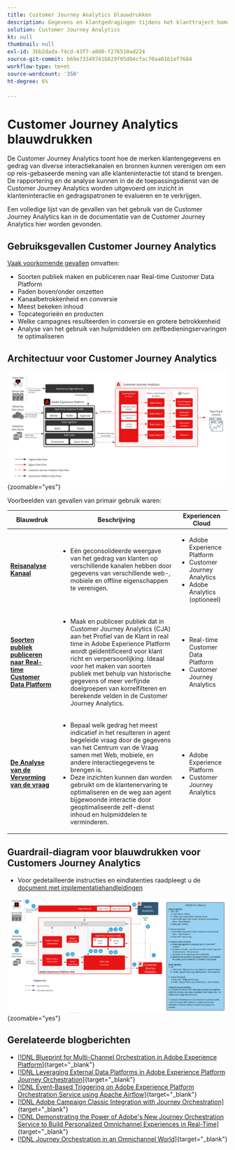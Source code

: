 ```yaml
---
title: Customer Journey Analytics blauwdrukken
description: Gegevens en klantgedragingen tijdens het klanttraject homogeniseren en analyseren
solution: Customer Journey Analytics
kt: null
thumbnail: null
exl-id: 3bb2dada-f4cd-43f7-a0d0-f276510ad224
source-git-commit: b69e73349741b829f05d04cfac70aa0161ef7684
workflow-type: tm+mt
source-wordcount: '350'
ht-degree: 6%

---
```


# Customer Journey Analytics blauwdrukken

De Customer Journey Analytics toont hoe de merken klantengegevens en gedrag van diverse interactiekanalen en bronnen kunnen verenigen om een op reis-gebaseerde mening van alle klanteninteractie tot stand te brengen. De rapportering en de analyse kunnen in de de toepassingsdienst van de Customer Journey Analytics worden uitgevoerd om inzicht in klanteninteractie en gedragspatronen te evalueren en te verkrijgen.

Een volledige lijst van de gevallen van het gebruik van de Customer Journey Analytics kan in de documentatie van de Customer Journey Analytics hier worden gevonden.

## Gebruiksgevallen Customer Journey Analytics

[Vaak voorkomende gevallen](https://experienceleague.adobe.com/docs/analytics-platform/using/cja-usecases/cja-usecases.html?lang=en) omvatten:

* Soorten publiek maken en publiceren naar Real-time Customer Data Platform
* Paden boven/onder omzetten
* Kanaalbetrokkenheid en conversie
* Meest bekeken inhoud
* Topcategorieën en producten
* Welke campagnes resulteerden in conversie en grotere betrokkenheid
* Analyse van het gebruik van hulpmiddelen om zelfbedieningservaringen te optimaliseren

## Architectuur voor Customer Journey Analytics

![Architectuurdiagram](assets/CJA.svg){zoomable="yes"}

Voorbeelden van gevallen van primair gebruik waren:

| Blauwdruk | Beschrijving | Experiencen Cloud |
|---|---|---|
| **[Reisanalyse Kanaal](https://experienceleague.adobe.com/docs/analytics-platform/using/cja-usecases/cross-channel.html)** | <ul><li>Eén geconsolideerde weergave van het gedrag van klanten op verschillende kanalen hebben door gegevens van verschillende web-, mobiele en offline eigenschappen te verenigen.</li></ul> | <ul><li>Adobe Experience Platform</li><li>Customer Journey Analytics</li><li>Adobe Analytics (optioneel)</li></ul> |
| **[Soorten publiek publiceren naar Real-time Customer Data Platform](https://experienceleague.adobe.com/docs/analytics-platform/using/cja-components/audiences/publish.html)** | <ul><li>Maak en publiceer publiek dat in Customer Journey Analytics (CJA) aan het Profiel van de Klant in real time in Adobe Experience Platform wordt geïdentificeerd voor klant richt en verpersoonlijking. Ideaal voor het maken van soorten publiek met behulp van historische gegevens of meer verfijnde doelgroepen van korrelfilteren en berekende velden in de Customer Journey Analytics.</li></ul> | <ul><li>Real-time Customer Data Platform</li><li>Customer Journey Analytics</li> |
| **[De Analyse van de Vervorming van de vraag](https://experienceleague.adobe.com/docs/analytics-platform/using/cja-usecases/call-center.html)** | <ul><li>Bepaal welk gedrag het meest indicatief in het resulteren in agent begeleide vraag door de gegevens van het Centrum van de Vraag samen met Web, mobiele, en andere interactiegegevens te brengen is.</li><li>Deze inzichten kunnen dan worden gebruikt om de klantenervaring te optimaliseren en de weg aan agent bijgewoonde interactie door geoptimaliseerde zelf-dienst inhoud en hulpmiddelen te verminderen.  </li></ul> | <ul><li>Adobe Experience Platform</li><li>Customer Journey Analytics</li> |

## Guardrail-diagram voor blauwdrukken voor Customers Journey Analytics

* Voor gedetailleerde instructies en eindlatenties raadpleegt u de [document met implementatiehandleidingen](../experience-platform/deployment/guardrails.md)

![Guardrail-diagram](../experience-platform/deployment/assets/CJA_guardrails.svg){zoomable="yes"}

## Gerelateerde blogberichten

* [[!DNL Blueprint for Multi-Channel Orchestration in Adobe Experience Platform]](https://medium.com/adobetech/blueprint-for-multi-channel-orchestration-in-adobe-experience-platform-c68317e94184){target="_blank"}
* [[!DNL Leveraging External Data Platforms in Adobe Experience Platform Journey Orchestration]](https://medium.com/adobetech/leveraging-external-data-platforms-in-adobe-experience-platform-journey-orchestration-54fc6134fe17){target="_blank"}
* [[!DNL Event-Based Triggering on Adobe Experience Platform Orchestration Service using Apache Airflow]](https://medium.com/adobetech/event-based-triggering-on-adobe-experience-platform-orchestration-service-using-apache-airflow-8607b28251f1){target="_blank"}
* [[!DNL Adobe Campaign Classic Integration with Journey Orchestration]](https://medium.com/adobetech/adobe-campaign-classic-integration-with-journey-orchestration-ae577653281){target="_blank"}
* [[!DNL Demonstrating the Power of Adobe's New Journey Orchestration Service to Build Personalized Omnichannel Experiences in Real-Time]](https://medium.com/adobetech/demonstrating-the-power-of-adobes-new-journey-orchestration-service-to-build-personalized-aa60d88cd34){target="_blank"}
* [[!DNL Journey Orchestration in an Omnichannel World]](https://medium.com/adobetech/journey-orchestration-in-an-omnichannel-world-3a2d32d556d9){target="_blank"}
